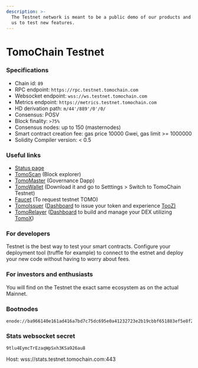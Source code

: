 ```yaml
---
description: >-
  The Testnet network is meant to be a public demo of our products and a way for
  us to test new features.
---
```


# TomoChain Testnet

### Specifications

* Chain id: `89`
* RPC endpoint: `https://rpc.testnet.tomochain.com`
* Websocket endpoint: `wss://ws.testnet.tomochain.com`
* Metrics endpoint: `https://metrics.testnet.tomochain.com`
* HD derivation path: `m/44'/889'/0'/0/`
* Consensus: POSV
* Block finality: `>75%`
* Consensus nodes: up to 150 \(masternodes\)
* Smart contract creation fee: gas price 10000 Gwei, gas limit &gt;= 1000000
* Solidity Compiler version: &lt; 0.5

### Useful links

* [Status page](https://stats.testnet.tomochain.com/)
* [TomoScan](https://scan.testnet.tomochain.com/) \(Block explorer\)
* [TomoMaster](https://master.testnet.tomochain.com/) \(Governance Dapp\)
* [TomoWallet](https://wallet.testnet.tomochain.com/) \(Download it and go to Setttings &gt; Switch to TomoChain Testnet\)
* [Faucet](https://faucet.testnet.tomochain.com/) \(To request testnet TOMO\)
* [TomoIssuer](https://issuer.testnet.tomochain.com/) \([Dashboard](https://medium.com/tomochain/how-to-deploy-a-trc-21-token-on-tomochain-in-a-few-clicks-d0290f918b9a) to issue your token and experience [TooZ\)](https://medium.com/tomochain/tomoz-explained-a-leapfrog-toward-blockchain-mass-adoption-889f3add7cd4)
* [TomoRelayer](https://relayer.testnet.tomochain.com) \([Dashboard](https://medium.com/tomochain/launch-your-own-dex-with-tomorelayer-eb440a2d6a3d) to build and manage your DEX utilizing [TomoX](https://medium.com/tomochain/understanding-tomox-tomochains-decentralized-exchange-protocol-2cfe540bc94b)\)  

### For developers

Testnet is the best way to test your smart contracts. Configure your deployment tool \(truffle for example\) to connect to the estnet and deploy your new code without having to worry about fees.

### For investors and enthusiasts

You will find on the Testnet the exact same ecosystem as on the actual Mainnet.

### Bootnodes

```text
enode://ba966140e161ad416a7bd7c75dc695e0a41232723e2b19cbbf651883ef5e8f2528801b17b9d63152814d219a58a4fcc3e3c877486e64057523f6714092348efa@195.154.150.210:30301
```

### Stats websocket secret

`9tlu4EymcTrEzaqWpSxh3KSa926au8`

Host: wss://stats.testnet.tomochain.com:443

